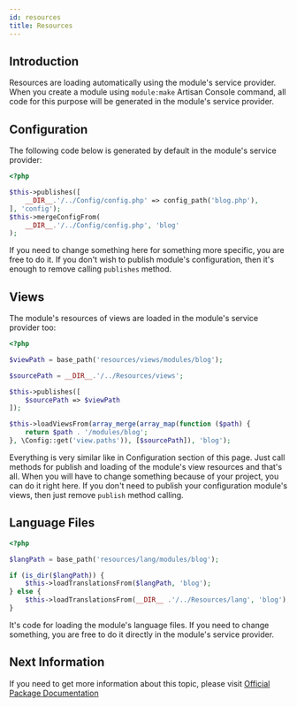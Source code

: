 ```yaml
---
id: resources
title: Resources
---
```


## Introduction

Resources are loading automatically using the module's service provider. When you create a module using `module:make` Artisan Console
command, all code for this purpose will be generated in the module's service provider.

## Configuration

The following code below is generated by default in the module's service provider:

```php
<?php

$this->publishes([
    __DIR__.'/../Config/config.php' => config_path('blog.php'),
], 'config');
$this->mergeConfigFrom(
    __DIR__.'/../Config/config.php', 'blog'
);
```

If you need to change something here for something more specific, you are free to do it. If you don't wish to publish 
module's configuration, then it's enough to remove calling `publishes` method.

## Views

The module's resources of views are loaded in the module's service provider too:

```php
<?php

$viewPath = base_path('resources/views/modules/blog');

$sourcePath = __DIR__.'/../Resources/views';

$this->publishes([
    $sourcePath => $viewPath
]);

$this->loadViewsFrom(array_merge(array_map(function ($path) {
    return $path . '/modules/blog';
}, \Config::get('view.paths')), [$sourcePath]), 'blog');
```

Everything is very similar like in Configuration section of this page. Just call methods for publish and loading of the module's
view resources and that's all. When you will have to change something because of your project, you can do it right here.
If you don't need to publish your configuration module's views, then just remove `publish` method calling.

## Language Files

```php
<?php

$langPath = base_path('resources/lang/modules/blog');

if (is_dir($langPath)) {
    $this->loadTranslationsFrom($langPath, 'blog');
} else {
    $this->loadTranslationsFrom(__DIR__ .'/../Resources/lang', 'blog');
}
```

It's code for loading the module's language files. If you need to change something, you are free to do it directly in the module's
service provider.

## Next Information

If you need to get more information about this topic, please visit [Official Package Documentation](https://nwidart.com/laravel-modules/v3/advanced-tools/module-resources)
